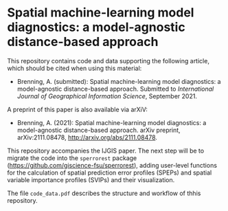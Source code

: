 # Spatial machine-learning model diagnostics: a model-agnostic distance-based approach

This repository contains code and data supporting the following article, which should be cited when using this material:

- Brenning, A. (submitted): Spatial machine-learning model diagnostics: a model-agnostic distance-based approach. Submitted to *International Journal of Geographical Information Science*, September 2021.

A preprint of this paper is also available via arXiV:

- Brenning, A. (2021): Spatial machine-learning model diagnostics: a model-agnostic distance-based approach. arXiv preprint, arXiv:2111.08478, <http://arxiv.org/abs/2111.08478>.

This repository accompanies the IJGIS paper.
The next step will be to migrate the code into the `sperrorest` package (https://github.com/giscience-fsu/sperrorest), adding user-level functions for the calculation of spatial prediction error profiles (SPEPs) and spatial variable importance profiles (SVIPs) and their visualization.

The file `code_data.pdf` describes the structure and workflow of thhis repository.

